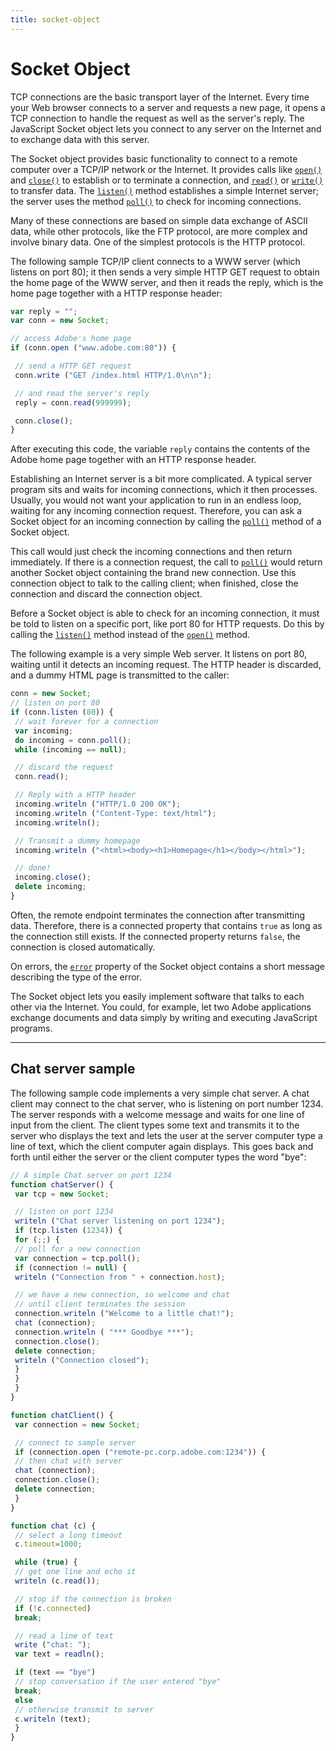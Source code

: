 ```yaml
---
title: socket-object
---
```

# Socket Object

TCP connections are the basic transport layer of the Internet. Every time your Web browser connects to a server and requests a new page, it opens a TCP connection to handle the request as well as the server's reply. The JavaScript Socket object lets you connect to any server on the Internet and to exchange data with this server.

The Socket object provides basic functionality to connect to a remote computer over a TCP/IP network or the Internet. It provides calls like [`open()`](../socket-object-reference#socketopen) and [`close()`](../socket-object-reference#socketclose) to establish or to terminate a connection, and [`read()`](../socket-object-reference#socketread) or [`write()`](../socket-object-reference#socketwrite) to transfer data. The [`listen()`](../socket-object-reference#socketlisten) method establishes a simple Internet server; the server uses the method [`poll()`](../socket-object-reference#socketpoll) to check for incoming connections.

Many of these connections are based on simple data exchange of ASCII data, while other protocols, like the FTP protocol, are more complex and involve binary data. One of the simplest protocols is the HTTP protocol.

The following sample TCP/IP client connects to a WWW server (which listens on port 80); it then sends a very simple HTTP GET request to obtain the home page of the WWW server, and then it reads the reply, which is the home page together with a HTTP response header:

```javascript
var reply = "";
var conn = new Socket;

// access Adobe's home page
if (conn.open ("www.adobe.com:80")) {

 // send a HTTP GET request
 conn.write ("GET /index.html HTTP/1.0\n\n");

 // and read the server's reply
 reply = conn.read(999999);

 conn.close();
}
```

After executing this code, the variable `reply` contains the contents of the Adobe home page together with an HTTP response header.

Establishing an Internet server is a bit more complicated. A typical server program sits and waits for incoming connections, which it then processes. Usually, you would not want your application to run in an endless loop, waiting for any incoming connection request. Therefore, you can ask a Socket object for an incoming connection by calling the [`poll()`](../socket-object-reference#socketpoll) method of a Socket object.

This call would just check the incoming connections and then return immediately. If there is a connection request, the call to [`poll()`](../socket-object-reference#socketpoll) would return another Socket object containing the brand new connection. Use this connection object to talk to the calling client; when finished, close the connection and discard the connection object.

Before a Socket object is able to check for an incoming connection, it must be told to listen on a specific port, like port 80 for HTTP requests. Do this by calling the [`listen()`](../socket-object-reference#socketlisten) method instead of the [`open()`](../socket-object-reference#socketopen) method.

The following example is a very simple Web server. It listens on port 80, waiting until it detects an incoming request. The HTTP header is discarded, and a dummy HTML page is transmitted to the caller:

```javascript
conn = new Socket;
// listen on port 80
if (conn.listen (80)) {
 // wait forever for a connection
 var incoming;
 do incoming = conn.poll();
 while (incoming == null);

 // discard the request
 conn.read();

 // Reply with a HTTP header
 incoming.writeln ("HTTP/1.0 200 OK");
 incoming.writeln ("Content-Type: text/html");
 incoming.writeln();

 // Transmit a dummy homepage
 incoming.writeln ("<html><body><h1>Homepage</h1></body></html>");

 // done!
 incoming.close();
 delete incoming;
}
```

Often, the remote endpoint terminates the connection after transmitting data. Therefore, there is a connected property that contains `true` as long as the connection still exists. If the connected property returns `false`, the connection is closed automatically.

On errors, the [`error`](../socket-object-reference#socketerror) property of the Socket object contains a short message describing the type of the error.

The Socket object lets you easily implement software that talks to each other via the Internet. You could, for example, let two Adobe applications exchange documents and data simply by writing and executing JavaScript programs.

---

## Chat server sample

The following sample code implements a very simple chat server. A chat client may connect to the chat server, who is listening on port number 1234. The server responds with a welcome message and waits for one line of input from the client. The client types some text and transmits it to the server who displays the text and lets the user at the server computer type a line of text, which the client computer again displays. This goes back and forth until either the server or the client computer types the word "bye":

```javascript
// A simple Chat server on port 1234
function chatServer() {
 var tcp = new Socket;

 // listen on port 1234
 writeln ("Chat server listening on port 1234");
 if (tcp.listen (1234)) {
 for (;;) {
 // poll for a new connection
 var connection = tcp.poll();
 if (connection != null) {
 writeln ("Connection from " + connection.host);

 // we have a new connection, so welcome and chat
 // until client terminates the session
 connection.writeln ("Welcome to a little chat!");
 chat (connection);
 connection.writeln ( "*** Goodbye ***");
 connection.close();
 delete connection;
 writeln ("Connection closed");
 }
 }
 }
}

function chatClient() {
 var connection = new Socket;

 // connect to sample server
 if (connection.open ("remote-pc.corp.adobe.com:1234")) {
 // then chat with server
 chat (connection);
 connection.close();
 delete connection;
 }
}

function chat (c) {
 // select a long timeout
 c.timeout=1000;

 while (true) {
 // get one line and echo it
 writeln (c.read());

 // stop if the connection is broken
 if (!c.connected)
 break;

 // read a line of text
 write ("chat: ");
 var text = readln();

 if (text == "bye")
 // stop conversation if the user entered "bye"
 break;
 else
 // otherwise transmit to server
 c.writeln (text);
 }
}
```
